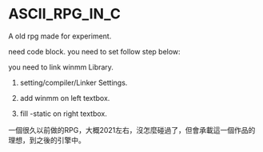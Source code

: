 # ASCII_RPG_IN_C
A old rpg made for experiment.

need code block.
you need to set follow step below:

you need to link winmm Library.

1. setting/compiler/Linker Settings.

2. add winmm on left textbox.

3. fill -static on right textbox.

一個很久以前做的RPG，大概2021左右，沒怎麼碰過了，但會承載這一個作品的理想，到之後的引擎中。
